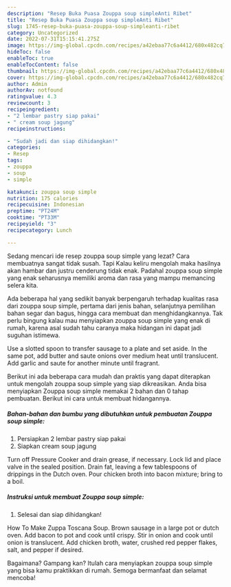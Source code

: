 ```yaml
---
description: "Resep Buka Puasa Zouppa soup simpleAnti Ribet"
title: "Resep Buka Puasa Zouppa soup simpleAnti Ribet"
slug: 1745-resep-buka-puasa-zouppa-soup-simpleanti-ribet
category: Uncategorized
date: 2022-07-31T15:15:41.275Z
image: https://img-global.cpcdn.com/recipes/a42ebaa77c6a4412/680x482cq70/zouppa-soup-simple-foto-resep-utama.jpg
hideToc: false
enableToc: true
enableTocContent: false
thumbnail: https://img-global.cpcdn.com/recipes/a42ebaa77c6a4412/680x482cq70/zouppa-soup-simple-foto-resep-utama.jpg
cover: https://img-global.cpcdn.com/recipes/a42ebaa77c6a4412/680x482cq70/zouppa-soup-simple-foto-resep-utama.jpg
author: Admin
authorAv: notfound
ratingvalue: 4.3
reviewcount: 3
recipeingredient:
- "2 lembar pastry siap pakai"
- " cream soup jagung"
recipeinstructions:

- "Sudah jadi dan siap dihidangkan!"
categories:
- Resep
tags:
- zouppa
- soup
- simple

katakunci: zouppa soup simple 
nutrition: 175 calories
recipecuisine: Indonesian
preptime: "PT24M"
cooktime: "PT33M"
recipeyield: "3"
recipecategory: Lunch

---
```



Sedang mencari ide resep zouppa soup simple yang lezat? Cara membuatnya sangat tidak susah. Tapi Kalau keliru mengolah maka hasilnya akan hambar dan justru cenderung tidak enak. Padahal zouppa soup simple yang enak seharusnya memiliki aroma dan rasa yang mampu memancing selera kita.


Ada beberapa hal yang sedikit banyak berpengaruh terhadap kualitas rasa dari zouppa soup simple, pertama dari jenis bahan, selanjutnya pemilihan bahan segar dan bagus, hingga cara membuat dan menghidangkannya. Tak perlu bingung kalau mau menyiapkan zouppa soup simple yang enak di rumah, karena asal sudah tahu caranya maka hidangan ini dapat jadi suguhan istimewa.

Use a slotted spoon to transfer sausage to a plate and set aside. In the same pot, add butter and saute onions over medium heat until translucent. Add garlic and saute for another minute until fragrant.


Berikut ini ada beberapa cara mudah dan praktis yang dapat diterapkan untuk mengolah zouppa soup simple yang siap dikreasikan. Anda bisa menyiapkan Zouppa soup simple memakai 2 bahan dan 0 tahap pembuatan. Berikut ini cara untuk membuat hidangannya.

<!--inarticleads1-->

##### Bahan-bahan dan bumbu yang dibutuhkan untuk pembuatan Zouppa soup simple:

1. Persiapkan 2 lembar pastry siap pakai
1. Siapkan  cream soup jagung


Turn off Pressure Cooker and drain grease, if necessary. Lock lid and place valve in the sealed position. Drain fat, leaving a few tablespoons of drippings in the Dutch oven. Pour chicken broth into bacon mixture; bring to a boil. 

<!--inarticleads2-->

##### Instruksi untuk membuat Zouppa soup simple:


1. Selesai dan siap dihidangkan!

How To Make Zuppa Toscana Soup. Brown sausage in a large pot or dutch oven. Add bacon to pot and cook until crispy. Stir in onion and cook until onion is translucent. Add chicken broth, water, crushed red pepper flakes, salt, and pepper if desired. 

Bagaimana? Gampang kan? Itulah cara menyiapkan zouppa soup simple yang bisa kamu praktikkan di rumah. Semoga bermanfaat dan selamat mencoba!

